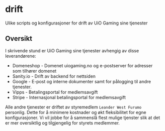 # drift

Ulike scripts og konfigurasjoner for drift av UiO Gaming sine tjenester

## Oversikt

I skrivende stund er UiO Gaming sine tjenester avhengig av disse leverandørene:

* Domeneshop - Domenet uiogaming.no og e-postserver for adresser som tilhører domenet
* Sanity.io - Drift av backend for nettsiden
* Google - E-post og interne dokumenter samt for pålogging til andre tjenester.
* Vipps - Betalingsportal for medlemsavgift
* Stripe - Internasjonal betalingsportal for medlemsavgift

Alle andre tjenester er driftet av styremedlem `Leander West Furumo` personlig. Dette for å minimere kostnader og økt fleksibilitet for egne konfigurasjoner.
Vi vil jobbe for å sammenslå flest mulige tjenster slik at det er mer oversiktlig og tilgjengelig for styrets medlemmer.
